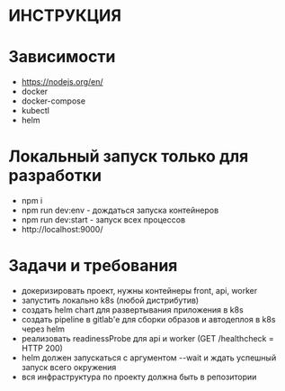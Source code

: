 # ИНСТРУКЦИЯ

# Зависимости
- https://nodejs.org/en/
- docker
- docker-compose
- kubectl
- helm

# Локальный запуск только для разработки
- npm i
- npm run dev:env - дождаться запуска контейнеров
- npm run dev:start - запуск всех процессов
- http://localhost:9000/

# Задачи и требования
- докеризировать проект, нужны контейнеры front, api, worker
- запустить локально k8s (любой дистрибутив)
- создать helm chart для развертывания приложения в k8s
- создать pipeline в gitlab'e для сборки образов и автодеплоя в k8s через helm
- реализовать readinessProbe для api и worker (GET /healthcheck = HTTP 200)
- helm должен запускаться с аргументом --wait и ждать успешный запуск всего окружения
- вся инфраструктура по проекту должна быть в репозитории
